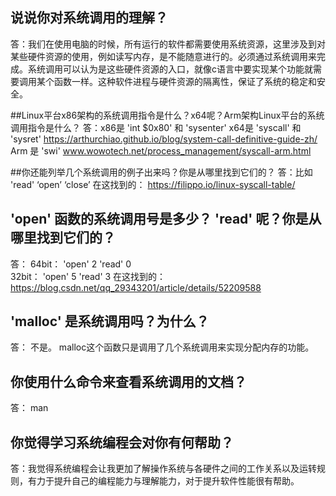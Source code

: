 ## 说说你对系统调用的理解？
答：我们在使用电脑的时候，所有运行的软件都需要使用系统资源，这里涉及到对某些硬件资源的使用，例如读写内存，是不能随意进行的。必须通过系统调用来完成。系统调用可以认为是这些硬件资源的入口，就像c语言中要实现某个功能就需要调用某个函数一样。这种软件进程与硬件资源的隔离性，保证了系统的稳定和安全。      

##Linux平台x86架构的系统调用指令是什么？x64呢？Arm架构Linux平台的系统调用指令是什么？
答：x86是 'int $0x80' 和 'sysenter' x64是 'syscall' 和 'sysret'   https://arthurchiao.github.io/blog/system-call-definitive-guide-zh/  
    Arm 是 'swi'  www.wowotech.net/process_management/syscall-arm.html       

##你还能列举几个系统调用的例子出来吗？你是从哪里找到它们的？
答：比如 'read' ‘open’ ‘close’  在这找到的：  https://filippo.io/linux-syscall-table/      

## 'open' 函数的系统调用号是多少？ 'read' 呢？你是从哪里找到它们的？
答： 64bit： 'open' 2  'read' 0    
     32bit： 'open' 5  'read' 3    在这找到的： https://blog.csdn.net/qq_29343201/article/details/52209588     

## 'malloc' 是系统调用吗？为什么？
答： 不是。 malloc这个函数只是调用了几个系统调用来实现分配内存的功能。      

## 你使用什么命令来查看系统调用的文档？
答： man       

## 你觉得学习系统编程会对你有何帮助？
答：我觉得系统编程会让我更加了解操作系统与各硬件之间的工作关系以及运转规则，有力于提升自己的编程能力与理解能力，对于提升软件性能很有帮助。
